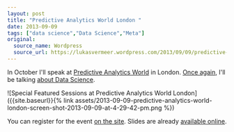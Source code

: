 ```yaml
---
layout: post
title: "Predictive Analytics World London "
date: 2013-09-09
tags: ["data science","Data Science","Meta"]
original:
  source_name: Wordpress
  source_url: https://lukasvermeer.wordpress.com/2013/09/09/predictive-analytics-world-london/
---
```


In October I'll speak at [Predictive Analytics World](http://www.predictiveanalyticsworld.com/london/2013/) in London. [Once again](http://lukasvermeer.wordpress.com/2013/05/17/data-science-for-fun-and-for-profit/), I'll be talking [about Data Science](http://www.predictiveanalyticsworld.com/london/2013/agenda.php#p2005).

![Special Featured Sessions at Predictive Analytics World London]({{site.baseurl}}{% link assets/2013-09-09-predictive-analytics-world-london-screen-shot-2013-09-09-at-4-29-42-pm.png %})

You can register for the event [on the site](http://www.predictiveanalyticsworld.com/london/register.php). Slides are already [available online](http://www.lukasvermeer.nl/datascience).